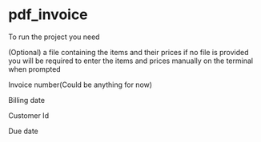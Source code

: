 # pdf_invoice

To run the project you need
  
  (Optional) a file containing the items and their prices
  if no file is provided you will be required to enter the items and prices manually on the terminal when prompted

  Invoice number(Could be anything for now)
  
  
  Billing date 
  
  Customer Id 
  
  Due date 
